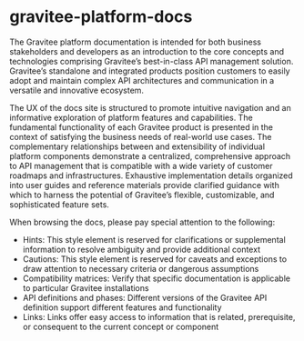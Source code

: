 # gravitee-platform-docs

The Gravitee platform documentation is intended for both business stakeholders and developers as an introduction to the core concepts and technologies comprising Gravitee’s best-in-class API management solution. Gravitee’s standalone and integrated products position customers to easily adopt and maintain complex API architectures and communication in a versatile and innovative ecosystem.

The UX of the docs site is structured to promote intuitive navigation and an informative exploration of platform features and capabilities. The fundamental functionality of each Gravitee product is presented in the context of satisfying the business needs of real-world use cases. The complementary relationships between and extensibility of individual platform components demonstrate a centralized, comprehensive approach to API management that is compatible with a wide variety of customer roadmaps and infrastructures. Exhaustive implementation details organized into user guides and reference materials provide clarified guidance with which to harness the potential of Gravitee’s flexible, customizable, and sophisticated feature sets. 

When browsing the docs, please pay special attention to the following:
- Hints: This style element is reserved for clarifications or supplemental information to resolve ambiguity and provide additional context
- Cautions: This style element is reserved for caveats and exceptions to draw attention to necessary criteria or dangerous assumptions
- Compatibility matrices: Verify that specific documentation is applicable to particular Gravitee installations
- API definitions and phases: Different versions of the Gravitee API definition support different features and functionality
- Links: Links offer easy access to information that is related, prerequisite, or consequent to the current concept or component
